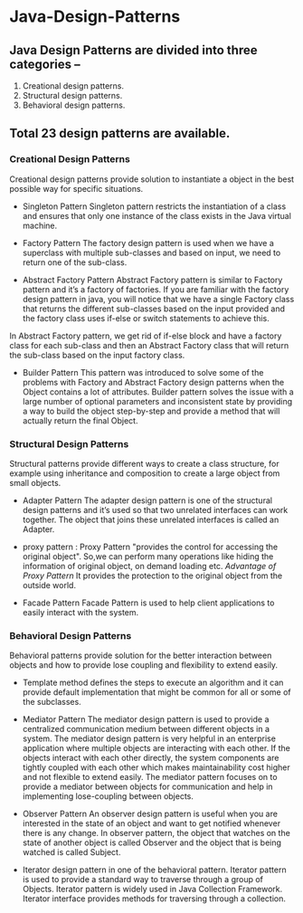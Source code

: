 # Java-Design-Patterns

## Java Design Patterns are divided into three categories – 
1. Creational design patterns.
2. Structural design patterns. 
3. Behavioral design patterns.
 
**Total 23 design patterns are available.**
------------------------------------------------------------------------------------------------
### Creational Design Patterns
Creational design patterns provide solution to instantiate a object in the best possible way for 
specific situations.

- Singleton Pattern
Singleton pattern restricts the instantiation of a class and ensures that only one instance of the 
class exists in the Java virtual machine.

- Factory Pattern
The factory design pattern is used when we have a superclass with multiple sub-classes and based on 
input, we need to return one of the sub-class.

- Abstract Factory Pattern
Abstract Factory pattern is similar to Factory pattern and it’s a factory of factories. 
If you are familiar with the factory design pattern in java, you will notice that we have a 
single Factory class that returns the different sub-classes based on the input provided and 
the factory class uses if-else or switch statements to achieve this.

In Abstract Factory pattern, we get rid of if-else block and have a factory class for each sub-class 
and then an Abstract Factory class that will return the sub-class based on the input factory class.

- Builder Pattern
This pattern was introduced to solve some of the problems with Factory and 
Abstract Factory design patterns when the Object contains a lot of attributes. 
Builder pattern solves the issue with a large number of optional parameters and inconsistent 
state by providing a way to build the object step-by-step and provide a method that will actually 
return the final Object.

### Structural Design Patterns
Structural patterns provide different ways to create a class structure, 
for example using inheritance and composition to create a large object from small objects.


- Adapter Pattern
The adapter design pattern is one of the structural design patterns and 
it’s used so that two unrelated interfaces can work together. 
The object that joins these unrelated interfaces is called an Adapter.

- proxy pattern :
Proxy Pattern "provides the control for accessing the original object".
So,we can perform many operations like hiding the information of original object, on demand loading etc.
*Advantage of Proxy Pattern*
It provides the protection to the original object from the outside world.

- Facade Pattern
Facade Pattern is used to help client applications to easily interact with the system.

### Behavioral Design Patterns
Behavioral patterns provide solution for the better interaction between objects and 
how to provide lose coupling and flexibility to extend easily.

- Template method defines the steps to execute an algorithm and it can provide default implementation 
that might be common for all or some of the subclasses.

- Mediator Pattern
The mediator design pattern is used to provide a centralized communication medium between different 
objects in a system. The mediator design pattern is very helpful in an enterprise application where 
multiple objects are interacting with each other. If the objects interact with each other directly, 
the system components are tightly coupled with each other which makes maintainability cost higher 
and not flexible to extend easily. 
The mediator pattern focuses on to provide a mediator between objects for communication and help in 
implementing lose-coupling between objects.

- Observer Pattern
An observer design pattern is useful when you are interested in the state of an object and want to 
get notified whenever there is any change. In observer pattern, the object that watches on the state 
of another object is called Observer and the object that is being watched is called Subject.

- Iterator design pattern in one of the behavioral pattern. 
Iterator pattern is used to provide a standard way to traverse through a group of Objects. 
Iterator pattern is widely used in Java Collection Framework. 
Iterator interface provides methods for traversing through a collection.
